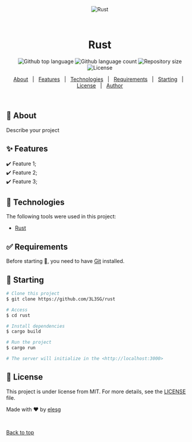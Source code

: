 <div align="center" id="top"> 
  <img src="./.github/app.gif" alt="Rust" />

  &#xa0;

  <!-- <a href="https://rust.netlify.app">Demo</a> -->
</div>

<h1 align="center">Rust</h1>

<p align="center">
  <img alt="Github top language" src="https://img.shields.io/github/languages/top/3L3SG/tRust?color=56BEB8">

  <img alt="Github language count" src="https://img.shields.io/github/languages/count/3L3SG/tRust?color=56BEB8">

  <img alt="Repository size" src="https://img.shields.io/github/repo-size/3L3SG/tRust?color=56BEB8">

  <img alt="License" src="https://img.shields.io/github/license/3L3SG/tRust?color=56BEB8">

  <!-- <img alt="Github issues" src="https://img.shields.io/github/issues/{{YOUR_GITHUB_USERNAME}}/rust?color=56BEB8" /> -->

  <!-- <img alt="Github forks" src="https://img.shields.io/github/forks/{{YOUR_GITHUB_USERNAME}}/rust?color=56BEB8" /> -->

  <!-- <img alt="Github stars" src="https://img.shields.io/github/stars/{{YOUR_GITHUB_USERNAME}}/rust?color=56BEB8" /> -->
</p>

<!-- Status -->

<!-- <h4 align="center"> 
	🚧  Rust 🚀 Under construction...  🚧
</h4> 

<hr> -->

<p align="center">
  <a href="#dart-about">About</a> &#xa0; | &#xa0; 
  <a href="#sparkles-features">Features</a> &#xa0; | &#xa0;
  <a href="#rocket-technologies">Technologies</a> &#xa0; | &#xa0;
  <a href="#white_check_mark-requirements">Requirements</a> &#xa0; | &#xa0;
  <a href="#checkered_flag-starting">Starting</a> &#xa0; | &#xa0;
  <a href="#memo-license">License</a> &#xa0; | &#xa0;
  <a href="https://github.com/3L3SG" target="_blank">Author</a>
</p>

<br>

## :dart: About ##

Describe your project

## :sparkles: Features ##

:heavy_check_mark: Feature 1;\
:heavy_check_mark: Feature 2;\
:heavy_check_mark: Feature 3;

## :rocket: Technologies ##

The following tools were used in this project:


- [Rust](https://www.rust-lang.org)

## :white_check_mark: Requirements ##

Before starting :checkered_flag:, you need to have [Git](https://git-scm.com) installed.

## :checkered_flag: Starting ##

```bash
# Clone this project
$ git clone https://github.com/3L3SG/rust

# Access
$ cd rust

# Install dependencies
$ cargo build

# Run the project
$ cargo run

# The server will initialize in the <http://localhost:3000>
```

## :memo: License ##

This project is under license from MIT. For more details, see the [LICENSE](LICENSE.md) file.


Made with :heart: by <a href="https://github.com/3L3SG" target="_blank">elesg</a>

&#xa0;

<a href="#top">Back to top</a>
